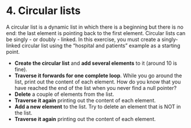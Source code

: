# 4. Circular lists
A circular list is a dynamic list in which there is a beginning but there is no end: 
the last element is pointing back to the first element. Circular lists can be 
singly - or doubly - linked. In this exercise, you must create a singly-linked
circular list using the “hospital and patients” example as a starting point.
- **Create the circular list** and **add several elements** to it (around 10
is fine).
- **Traverse it forwards for one complete loop**. While you go around the list, print 
out the content of each element. How do you know that you have reached the end of 
the list when you never find a null pointer?
- **Delete** a couple of elements from the list.
- **Traverse it again** printing out the content of each element.
- **Add a new element** to the list. Try to delete an element that is NOT in the list.
- **Traverse it again** printing out the content of each element.
